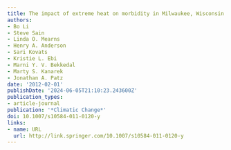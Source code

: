 ```yaml
---
title: The impact of extreme heat on morbidity in Milwaukee, Wisconsin
authors:
- Bo Li
- Steve Sain
- Linda O. Mearns
- Henry A. Anderson
- Sari Kovats
- Kristie L. Ebi
- Marni Y. V. Bekkedal
- Marty S. Kanarek
- Jonathan A. Patz
date: '2012-02-01'
publishDate: '2024-06-05T21:10:23.243600Z'
publication_types:
- article-journal
publication: '*Climatic Change*'
doi: 10.1007/s10584-011-0120-y
links:
- name: URL
  url: http://link.springer.com/10.1007/s10584-011-0120-y
---
```

